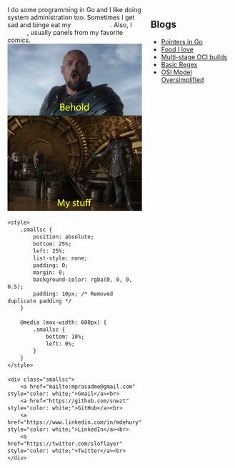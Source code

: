 <div style="display: flex;">

<div style="flex: 1; margin-right: 20px;">
I do some programming in Go and I like doing system administration too. Sometimes I get sad and binge eat my <a href="./like-food.html" style="color: white;">favorite food</a>. Also, I <a href="./sketches.html" style="color: white;">sketch</a>, usually panels from my favorite comics.<br>

<div style="position: relative; display: inline-block;">
    <img src="./assets/images/my_stuff.png" alt="Alt Text" style="width: 100%;">

    <style>
        .smallsc {
            position: absolute; 
            bottom: 25%; 
            left: 25%;
            list-style: none; 
            padding: 0; 
            margin: 0; 
            background-color: rgba(0, 0, 0, 0.5); 
            padding: 10px; /* Removed duplicate padding */
        }

        @media (max-width: 600px) {
            .smallsc {
                bottom: 10%;
                left: 0%;
            }
        }
    </style>

    <div class="smallsc">
        <a href="mailto:mprasadme@gmail.com" style="color: white;">Gmail</a><br>
        <a href="https://github.com/snwzt" style="color: white;">GitHub</a><br>
        <a href="https://www.linkedin.com/in/mdehury" style="color: white;">LinkedIn</a><br>
        <a href="https://twitter.com/sloflayer" style="color: white;">Twitter</a><br>
    </div>
</div>

</div>

<div style="flex: 1;">

<h2>Blogs</h2>

<ul>
    <li><a href="./ptr-go.html">Pointers in Go</a></li>
    <li><a href="./like-food.html">Food I love</a></li>
    <li><a href="./multi-stage-oci.html">Multi-stage OCI builds</a></li>
    <li><a href="./basic-regex.html">Basic Regex</a></li>
    <li><a href="./osi-model-oversimplified.html">OSI Model Oversimplified</a></li>
</ul>

</div>

</div>